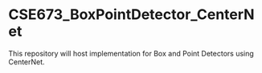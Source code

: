 # CSE673_BoxPointDetector_CenterNet
This repository will host implementation for Box and Point Detectors using CenterNet.  
